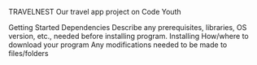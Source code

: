 TRAVELNEST
Our travel app project on Code Youth


Getting Started
Dependencies
Describe any prerequisites, libraries, OS version, etc., needed before installing program.
Installing
How/where to download your program
Any modifications needed to be made to files/folders
